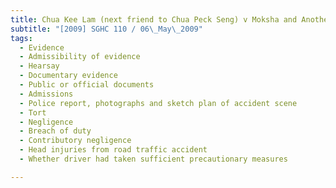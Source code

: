 ```yaml
---
title: Chua Kee Lam (next friend to Chua Peck Seng) v Moksha and Another 
subtitle: "[2009] SGHC 110 / 06\_May\_2009"
tags:
  - Evidence
  - Admissibility of evidence
  - Hearsay
  - Documentary evidence
  - Public or official documents
  - Admissions
  - Police report, photographs and sketch plan of accident scene
  - Tort
  - Negligence
  - Breach of duty
  - Contributory negligence
  - Head injuries from road traffic accident
  - Whether driver had taken sufficient precautionary measures

---
```


